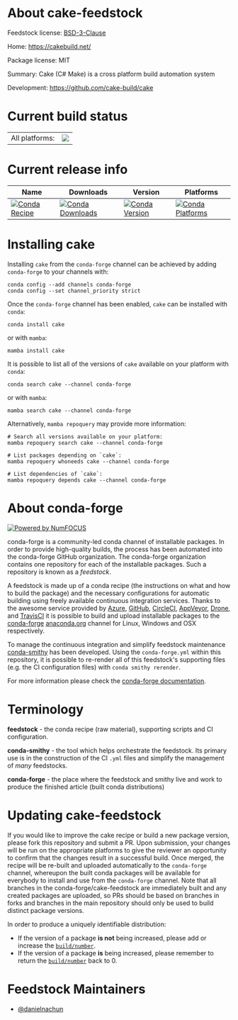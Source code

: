 About cake-feedstock
====================

Feedstock license: [BSD-3-Clause](https://github.com/conda-forge/cake-feedstock/blob/main/LICENSE.txt)

Home: https://cakebuild.net/

Package license: MIT

Summary: Cake (C# Make) is a cross platform build automation system

Development: https://github.com/cake-build/cake

Current build status
====================


<table><tr><td>All platforms:</td>
    <td>
      <a href="https://dev.azure.com/conda-forge/feedstock-builds/_build/latest?definitionId=22928&branchName=main">
        <img src="https://dev.azure.com/conda-forge/feedstock-builds/_apis/build/status/cake-feedstock?branchName=main">
      </a>
    </td>
  </tr>
</table>

Current release info
====================

| Name | Downloads | Version | Platforms |
| --- | --- | --- | --- |
| [![Conda Recipe](https://img.shields.io/badge/recipe-cake-green.svg)](https://anaconda.org/conda-forge/cake) | [![Conda Downloads](https://img.shields.io/conda/dn/conda-forge/cake.svg)](https://anaconda.org/conda-forge/cake) | [![Conda Version](https://img.shields.io/conda/vn/conda-forge/cake.svg)](https://anaconda.org/conda-forge/cake) | [![Conda Platforms](https://img.shields.io/conda/pn/conda-forge/cake.svg)](https://anaconda.org/conda-forge/cake) |

Installing cake
===============

Installing `cake` from the `conda-forge` channel can be achieved by adding `conda-forge` to your channels with:

```
conda config --add channels conda-forge
conda config --set channel_priority strict
```

Once the `conda-forge` channel has been enabled, `cake` can be installed with `conda`:

```
conda install cake
```

or with `mamba`:

```
mamba install cake
```

It is possible to list all of the versions of `cake` available on your platform with `conda`:

```
conda search cake --channel conda-forge
```

or with `mamba`:

```
mamba search cake --channel conda-forge
```

Alternatively, `mamba repoquery` may provide more information:

```
# Search all versions available on your platform:
mamba repoquery search cake --channel conda-forge

# List packages depending on `cake`:
mamba repoquery whoneeds cake --channel conda-forge

# List dependencies of `cake`:
mamba repoquery depends cake --channel conda-forge
```


About conda-forge
=================

[![Powered by
NumFOCUS](https://img.shields.io/badge/powered%20by-NumFOCUS-orange.svg?style=flat&colorA=E1523D&colorB=007D8A)](https://numfocus.org)

conda-forge is a community-led conda channel of installable packages.
In order to provide high-quality builds, the process has been automated into the
conda-forge GitHub organization. The conda-forge organization contains one repository
for each of the installable packages. Such a repository is known as a *feedstock*.

A feedstock is made up of a conda recipe (the instructions on what and how to build
the package) and the necessary configurations for automatic building using freely
available continuous integration services. Thanks to the awesome service provided by
[Azure](https://azure.microsoft.com/en-us/services/devops/), [GitHub](https://github.com/),
[CircleCI](https://circleci.com/), [AppVeyor](https://www.appveyor.com/),
[Drone](https://cloud.drone.io/welcome), and [TravisCI](https://travis-ci.com/)
it is possible to build and upload installable packages to the
[conda-forge](https://anaconda.org/conda-forge) [anaconda.org](https://anaconda.org/)
channel for Linux, Windows and OSX respectively.

To manage the continuous integration and simplify feedstock maintenance
[conda-smithy](https://github.com/conda-forge/conda-smithy) has been developed.
Using the ``conda-forge.yml`` within this repository, it is possible to re-render all of
this feedstock's supporting files (e.g. the CI configuration files) with ``conda smithy rerender``.

For more information please check the [conda-forge documentation](https://conda-forge.org/docs/).

Terminology
===========

**feedstock** - the conda recipe (raw material), supporting scripts and CI configuration.

**conda-smithy** - the tool which helps orchestrate the feedstock.
                   Its primary use is in the construction of the CI ``.yml`` files
                   and simplify the management of *many* feedstocks.

**conda-forge** - the place where the feedstock and smithy live and work to
                  produce the finished article (built conda distributions)


Updating cake-feedstock
=======================

If you would like to improve the cake recipe or build a new
package version, please fork this repository and submit a PR. Upon submission,
your changes will be run on the appropriate platforms to give the reviewer an
opportunity to confirm that the changes result in a successful build. Once
merged, the recipe will be re-built and uploaded automatically to the
`conda-forge` channel, whereupon the built conda packages will be available for
everybody to install and use from the `conda-forge` channel.
Note that all branches in the conda-forge/cake-feedstock are
immediately built and any created packages are uploaded, so PRs should be based
on branches in forks and branches in the main repository should only be used to
build distinct package versions.

In order to produce a uniquely identifiable distribution:
 * If the version of a package **is not** being increased, please add or increase
   the [``build/number``](https://docs.conda.io/projects/conda-build/en/latest/resources/define-metadata.html#build-number-and-string).
 * If the version of a package **is** being increased, please remember to return
   the [``build/number``](https://docs.conda.io/projects/conda-build/en/latest/resources/define-metadata.html#build-number-and-string)
   back to 0.

Feedstock Maintainers
=====================

* [@danielnachun](https://github.com/danielnachun/)

